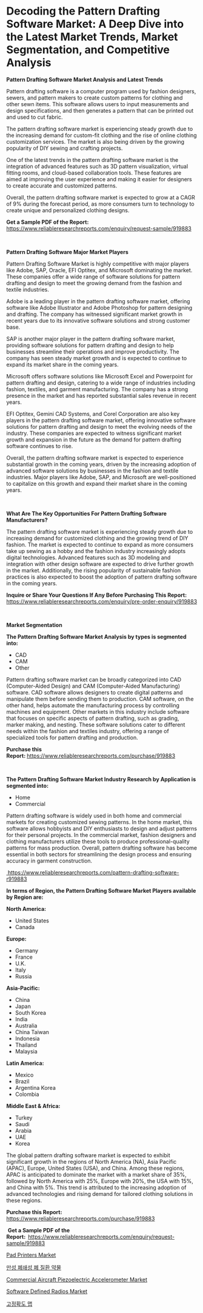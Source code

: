 <p><h1>Decoding the Pattern Drafting Software Market: A Deep Dive into the Latest Market Trends, Market Segmentation, and Competitive Analysis</h1></p><p><strong>Pattern Drafting Software Market Analysis and Latest Trends</strong></p>
<p><p>Pattern drafting software is a computer program used by fashion designers, sewers, and pattern makers to create custom patterns for clothing and other sewn items. This software allows users to input measurements and design specifications, and then generates a pattern that can be printed out and used to cut fabric.</p><p>The pattern drafting software market is experiencing steady growth due to the increasing demand for custom-fit clothing and the rise of online clothing customization services. The market is also being driven by the growing popularity of DIY sewing and crafting projects.</p><p>One of the latest trends in the pattern drafting software market is the integration of advanced features such as 3D pattern visualization, virtual fitting rooms, and cloud-based collaboration tools. These features are aimed at improving the user experience and making it easier for designers to create accurate and customized patterns.</p><p>Overall, the pattern drafting software market is expected to grow at a CAGR of 9% during the forecast period, as more consumers turn to technology to create unique and personalized clothing designs.</p></p>
<p><strong>Get a Sample PDF of the Report:&nbsp;</strong> <a href="https://www.reliableresearchreports.com/enquiry/request-sample/919883">https://www.reliableresearchreports.com/enquiry/request-sample/919883</a></p>
<p>&nbsp;</p>
<p><strong>Pattern Drafting Software Major Market Players</strong></p>
<p><p>Pattern Drafting Software Market is highly competitive with major players like Adobe, SAP, Oracle, EFI Optitex, and Microsoft dominating the market. These companies offer a wide range of software solutions for pattern drafting and design to meet the growing demand from the fashion and textile industries.</p><p>Adobe is a leading player in the pattern drafting software market, offering software like Adobe Illustrator and Adobe Photoshop for pattern designing and drafting. The company has witnessed significant market growth in recent years due to its innovative software solutions and strong customer base.</p><p>SAP is another major player in the pattern drafting software market, providing software solutions for pattern drafting and design to help businesses streamline their operations and improve productivity. The company has seen steady market growth and is expected to continue to expand its market share in the coming years.</p><p>Microsoft offers software solutions like Microsoft Excel and Powerpoint for pattern drafting and design, catering to a wide range of industries including fashion, textiles, and garment manufacturing. The company has a strong presence in the market and has reported substantial sales revenue in recent years.</p><p>EFI Optitex, Gemini CAD Systems, and Corel Corporation are also key players in the pattern drafting software market, offering innovative software solutions for pattern drafting and design to meet the evolving needs of the industry. These companies are expected to witness significant market growth and expansion in the future as the demand for pattern drafting software continues to rise.</p><p>Overall, the pattern drafting software market is expected to experience substantial growth in the coming years, driven by the increasing adoption of advanced software solutions by businesses in the fashion and textile industries. Major players like Adobe, SAP, and Microsoft are well-positioned to capitalize on this growth and expand their market share in the coming years.</p></p>
<p>&nbsp;</p>
<p><strong>What Are The Key Opportunities For Pattern Drafting Software Manufacturers?</strong></p>
<p><p>The pattern drafting software market is experiencing steady growth due to increasing demand for customized clothing and the growing trend of DIY fashion. The market is expected to continue to expand as more consumers take up sewing as a hobby and the fashion industry increasingly adopts digital technologies. Advanced features such as 3D modeling and integration with other design software are expected to drive further growth in the market. Additionally, the rising popularity of sustainable fashion practices is also expected to boost the adoption of pattern drafting software in the coming years.</p></p>
<p><strong>Inquire or Share Your Questions If Any Before Purchasing This Report:</strong> <a href="https://www.reliableresearchreports.com/enquiry/pre-order-enquiry/919883">https://www.reliableresearchreports.com/enquiry/pre-order-enquiry/919883</a></p>
<p>&nbsp;</p>
<p><strong>Market Segmentation</strong></p>
<p><strong>The Pattern Drafting Software Market Analysis by types is segmented into:</strong></p>
<p><ul><li>CAD</li><li>CAM</li><li>Other</li></ul></p>
<p><p>Pattern drafting software market can be broadly categorized into CAD (Computer-Aided Design) and CAM (Computer-Aided Manufacturing) software. CAD software allows designers to create digital patterns and manipulate them before sending them to production. CAM software, on the other hand, helps automate the manufacturing process by controlling machines and equipment. Other markets in this industry include software that focuses on specific aspects of pattern drafting, such as grading, marker making, and nesting. These software solutions cater to different needs within the fashion and textiles industry, offering a range of specialized tools for pattern drafting and production.</p></p>
<p><strong>Purchase this Report:&nbsp;</strong><a href="https://www.reliableresearchreports.com/purchase/919883">https://www.reliableresearchreports.com/purchase/919883</a></p>
<p>&nbsp;</p>
<p><strong>The Pattern Drafting Software Market Industry Research by Application is segmented into:</strong></p>
<p><ul><li>Home</li><li>Commercial</li></ul></p>
<p><p>Pattern drafting software is widely used in both home and commercial markets for creating customized sewing patterns. In the home market, this software allows hobbyists and DIY enthusiasts to design and adjust patterns for their personal projects. In the commercial market, fashion designers and clothing manufacturers utilize these tools to produce professional-quality patterns for mass production. Overall, pattern drafting software has become essential in both sectors for streamlining the design process and ensuring accuracy in garment construction.</p></p>
<p><a href="https://www.reliableresearchreports.com/pattern-drafting-software-r919883">&nbsp;https://www.reliableresearchreports.com/pattern-drafting-software-r919883</a></p>
<p><strong>In terms of Region, the Pattern Drafting Software Market Players available by Region are:</strong></p>
<p>
    <p> <strong> North America: </strong>
        <ul>
            <li>United States</li>
            <li>Canada</li>
        </ul>
        </p> 
    <p> <strong> Europe: </strong>
        <ul>
            <li>Germany</li>
            <li>France</li>
            <li>U.K.</li>
            <li>Italy</li>
            <li>Russia</li>
        </ul>
        </p> 
    <p> <strong> Asia-Pacific: </strong>
        <ul>
            <li>China</li>
            <li>Japan</li>
            <li>South Korea</li>
            <li>India</li>
            <li>Australia</li>
            <li>China Taiwan</li>
            <li>Indonesia</li>
            <li>Thailand</li>
            <li>Malaysia</li>
        </ul>
        </p> 
    <p> <strong> Latin America: </strong>
        <ul>
            <li>Mexico</li>
            <li>Brazil</li>
            <li>Argentina Korea</li>
            <li>Colombia</li>
        </ul>
        </p> 
    <p> <strong> Middle East & Africa: </strong>
        <ul>
            <li>Turkey</li>
            <li>Saudi</li>
            <li>Arabia</li>
            <li>UAE</li>
            <li>Korea</li>
        </ul>
    </p>
    </p>
<p><p>The global pattern drafting software market is expected to exhibit significant growth in the regions of North America (NA), Asia Pacific (APAC), Europe, United States (USA), and China. Among these regions, APAC is anticipated to dominate the market with a market share of 35%, followed by North America with 25%, Europe with 20%, the USA with 15%, and China with 5%. This trend is attributed to the increasing adoption of advanced technologies and rising demand for tailored clothing solutions in these regions.</p></p>
<p><strong>Purchase this Report: </strong><a href="https://www.reliableresearchreports.com/purchase/919883">https://www.reliableresearchreports.com/purchase/919883</a></p>
<p>&nbsp;<strong>Get a Sample PDF of the Report:&nbsp;&nbsp;</strong><a href="https://www.reliableresearchreports.com/enquiry/request-sample/919883">https://www.reliableresearchreports.com/enquiry/request-sample/919883</a></p>
<p><strong></strong></p>
<p><p><a href="https://medium.com/@parmer78465/pad-printers-market-investigation-industry-evolution-and-forecast-till-2031-151d1907dd1f">Pad Printers Market</a></p><p><a href="https://github.com/muchswr/Market-Research-Report-List-2/blob/main/248775880411.md">만성 폐쇄성 폐 질환 약물</a></p><p><a href="https://medium.com/@raymiu201/global-commercial-aircraft-piezoelectric-accelerometer-market-share-and-growth-opportunities-and-a05c29c5d294">Commercial Aircraft Piezoelectric Accelerometer Market</a></p><p><a href="https://github.com/santosh758595/Market-Research-Report-List-5/blob/main/software-defined-radios-market.md">Software Defined Radios Market</a></p><p><a href="https://github.com/alpinestartsekian/Market-Research-Report-List-2/blob/main/588193380410.md">고정확도 맵</a></p></p>